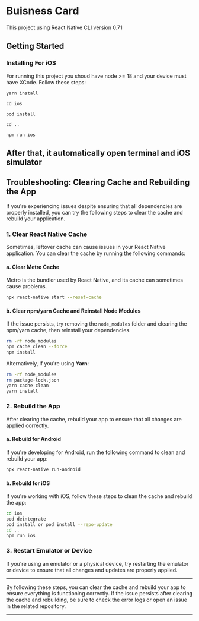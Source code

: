 # Buisness Card

This project using React Native CLI version 0.71

## Getting Started

### Installing For iOS

For running this project you shoud have node >= 18 and your device must have XCode. Follow these steps:

    yarn install

    cd ios

    pod install

    cd ..

    npm run ios

## After that, it automatically open terminal and iOS simulator

## Troubleshooting: Clearing Cache and Rebuilding the App

If you're experiencing issues despite ensuring that all dependencies are properly installed, you can try the following steps to clear the cache and rebuild your application.

### 1. **Clear React Native Cache**

Sometimes, leftover cache can cause issues in your React Native application. You can clear the cache by running the following commands:

#### a. **Clear Metro Cache**

Metro is the bundler used by React Native, and its cache can sometimes cause problems.

```bash
npx react-native start --reset-cache
```

#### b. **Clear npm/yarn Cache and Reinstall Node Modules**

If the issue persists, try removing the `node_modules` folder and clearing the npm/yarn cache, then reinstall your dependencies.

```bash
rm -rf node_modules
npm cache clean --force
npm install
```

Alternatively, if you're using **Yarn**:

```bash
rm -rf node_modules
rm package-lock.json
yarn cache clean
yarn install
```

### 2. **Rebuild the App**

After clearing the cache, rebuild your app to ensure that all changes are applied correctly.

#### a. **Rebuild for Android**

If you're developing for Android, run the following command to clean and rebuild your app:

```bash
npx react-native run-android
```

#### b. **Rebuild for iOS**

If you're working with iOS, follow these steps to clean the cache and rebuild the app:

```bash
cd ios
pod deintegrate
pod install or pod install --repo-update
cd ..
npm run ios
```

### 3. **Restart Emulator or Device**

If you're using an emulator or a physical device, try restarting the emulator or device to ensure that all changes and updates are properly applied.

---

By following these steps, you can clear the cache and rebuild your app to ensure everything is functioning correctly. If the issue persists after clearing the cache and rebuilding, be sure to check the error logs or open an issue in the related repository.

---
